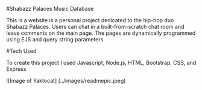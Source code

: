 #Shabazz Palaces Music Database

This is a website is a personal project dedicated to the hip-hop duo Shabazz Palaces. Users can chat in a built-from-scratch chat room and leave comments on the main page. The pages are dynamically programmed using EJS and query string parameters.

#Tech Used

To create this project I used Javascript, Node.js, HTML, Bootstrap, CSS, and Express

![Image of Yaktocat]
(../images/readmepic.jpeg)